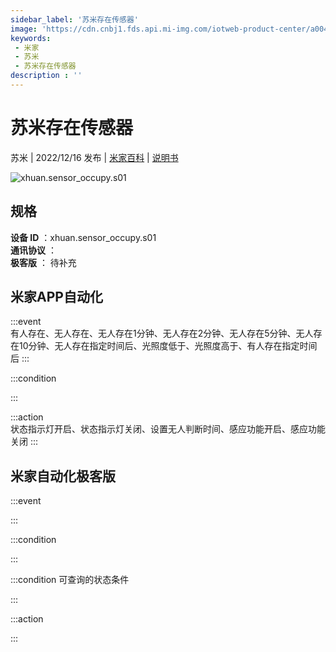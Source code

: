 ```yaml
---
sidebar_label: '苏米存在传感器'
image: 'https://cdn.cnbj1.fds.api.mi-img.com/iotweb-product-center/a0044e50d8cc37206a119e0a1e2515c5_1667552406764.png?GalaxyAccessKeyId=AKVGLQWBOVIRQ3XLEW&Expires=9223372036854775807&Signature=xqa5A/9g/PZD+CcSfL5R1XP34MA='
keywords: 
 - 米家
 - 苏米
 - 苏米存在传感器
description : ''
---
```

# 苏米存在传感器

苏米 | 2022/12/16 发布 | [米家百科](https://home.mi.com/webapp/content/baike/product/index.html?model=xhuan.sensor_occupy.s01) | [说明书](https://home.mi.com/views/introduction.html?model=xhuan.sensor_occupy.s01&region=cn)

![xhuan.sensor_occupy.s01](https://cdn.cnbj1.fds.api.mi-img.com/iotweb-product-center/a0044e50d8cc37206a119e0a1e2515c5_1667552406764.png?GalaxyAccessKeyId=AKVGLQWBOVIRQ3XLEW&Expires=9223372036854775807&Signature=xqa5A/9g/PZD+CcSfL5R1XP34MA=)

## 规格  
> 
**设备 ID** ：xhuan.sensor_occupy.s01  
**通讯协议** ：  
**极客版**  ： 待补充 


## 米家APP自动化  

:::event  
有人存在、无人存在、无人存在1分钟、无人存在2分钟、无人存在5分钟、无人存在10分钟、无人存在指定时间后、光照度低于、光照度高于、有人存在指定时间后
:::

:::condition  

:::

:::action   
状态指示灯开启、状态指示灯关闭、设置无人判断时间、感应功能开启、感应功能关闭
:::

## 米家自动化极客版  

:::event  

:::

:::condition  

:::

:::condition 可查询的状态条件  

:::

:::action  

:::

        
